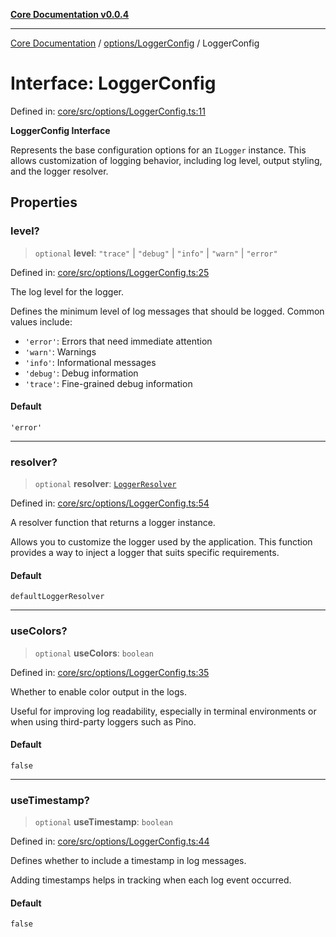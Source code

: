 [**Core Documentation v0.0.4**](../../../README.md)

***

[Core Documentation](../../../modules.md) / [options/LoggerConfig](../README.md) / LoggerConfig

# Interface: LoggerConfig

Defined in: [core/src/options/LoggerConfig.ts:11](https://github.com/stonemjs/core/blob/8c14a336c794eb98d8513b950cb1c2786962eaaf/src/options/LoggerConfig.ts#L11)

**LoggerConfig Interface**

Represents the base configuration options for an `ILogger` instance.
This allows customization of logging behavior, including log level,
output styling, and the logger resolver.

## Properties

### level?

> `optional` **level**: `"trace"` \| `"debug"` \| `"info"` \| `"warn"` \| `"error"`

Defined in: [core/src/options/LoggerConfig.ts:25](https://github.com/stonemjs/core/blob/8c14a336c794eb98d8513b950cb1c2786962eaaf/src/options/LoggerConfig.ts#L25)

The log level for the logger.

Defines the minimum level of log messages that should be logged.
Common values include:
- `'error'`: Errors that need immediate attention
- `'warn'`: Warnings
- `'info'`: Informational messages
- `'debug'`: Debug information
- `'trace'`: Fine-grained debug information

#### Default

`'error'`

***

### resolver?

> `optional` **resolver**: [`LoggerResolver`](../../../declarations/type-aliases/LoggerResolver.md)

Defined in: [core/src/options/LoggerConfig.ts:54](https://github.com/stonemjs/core/blob/8c14a336c794eb98d8513b950cb1c2786962eaaf/src/options/LoggerConfig.ts#L54)

A resolver function that returns a logger instance.

Allows you to customize the logger used by the application.
This function provides a way to inject a logger that suits specific requirements.

#### Default

`defaultLoggerResolver`

***

### useColors?

> `optional` **useColors**: `boolean`

Defined in: [core/src/options/LoggerConfig.ts:35](https://github.com/stonemjs/core/blob/8c14a336c794eb98d8513b950cb1c2786962eaaf/src/options/LoggerConfig.ts#L35)

Whether to enable color output in the logs.

Useful for improving log readability, especially in terminal environments
or when using third-party loggers such as Pino.

#### Default

`false`

***

### useTimestamp?

> `optional` **useTimestamp**: `boolean`

Defined in: [core/src/options/LoggerConfig.ts:44](https://github.com/stonemjs/core/blob/8c14a336c794eb98d8513b950cb1c2786962eaaf/src/options/LoggerConfig.ts#L44)

Defines whether to include a timestamp in log messages.

Adding timestamps helps in tracking when each log event occurred.

#### Default

`false`
